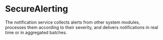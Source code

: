 # SecureAlerting
The notification service collects alerts from other system modules, processes them according to their severity, and delivers notifications in real time or in aggregated batches.
